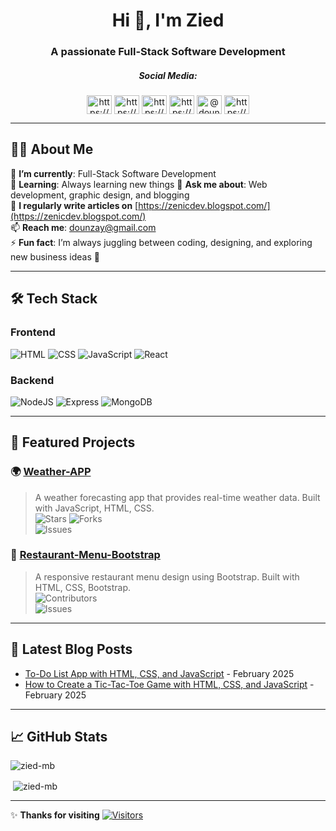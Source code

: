 <h1 align="center">Hi 👋, I'm Zied</h1>
<h3 align="center">A passionate Full-Stack Software Development</h3>


<h5 align="center">Social Media:</h3>
<p align="center">
<a href="https://linkedin.com/in/https://www.linkedin.com/in/zied-meddeb-7087a2266/" target="blank"><img align="center" src="https://raw.githubusercontent.com/rahuldkjain/github-profile-readme-generator/master/src/images/icons/Social/linked-in-alt.svg" alt="https://www.linkedin.com/in/zied-meddeb-7087a2266/" height="30" width="40" /></a>
<a href="https://instagram.com/https://www.instagram.com/zied.mb/" target="blank"><img align="center" src="https://raw.githubusercontent.com/rahuldkjain/github-profile-readme-generator/master/src/images/icons/Social/instagram.svg" alt="https://www.instagram.com/zied.mb/" height="30" width="40" /></a>
<a href="https://fb.com/https://www.facebook.com/zied.mb.1919/" target="blank"><img align="center" src="https://raw.githubusercontent.com/rahuldkjain/github-profile-readme-generator/master/src/images/icons/Social/facebook.svg" alt="https://www.facebook.com/zied.mb.1919/" height="30" width="40" /></a>
<a href="https://www.behance.net/https://www.behance.net/ziedmb#" target="blank"><img align="center" src="https://raw.githubusercontent.com/rahuldkjain/github-profile-readme-generator/master/src/images/icons/Social/behance.svg" alt="https://www.behance.net/ziedmb#" height="30" width="40" /></a>
<a href="https://medium.com/@dounzay" target="blank"><img align="center" src="https://raw.githubusercontent.com/rahuldkjain/github-profile-readme-generator/master/src/images/icons/Social/medium.svg" alt="@dounzay" height="30" width="40" /></a>
<a href="/https://zenicdev.blogspot.com/" target="blank"><img align="center" src="https://raw.githubusercontent.com/rahuldkjain/github-profile-readme-generator/master/src/images/icons/Social/rss.svg" alt="https://zenicdev.blogspot.com/" height="30" width="40" /></a>
</p>

---

## 🧑‍💻 **About Me**  
🔭 **I’m currently**: Full-Stack Software Development  
🌱 **Learning**: Always learning new things
💬 **Ask me about**: Web development, graphic design, and blogging  
📝 **I regularly write articles on** [https://zenicdev.blogspot.com/](https://zenicdev.blogspot.com/)  
📫 **Reach me**: [dounzay@gmail.com](mailto:dounzay@gmail.com)  
⚡ **Fun fact**: I’m always juggling between coding, designing, and exploring new business ideas 🚀

---

## 🛠️ **Tech Stack**

### **Frontend**
![HTML](https://img.shields.io/badge/HTML-E34F26?style=flat&logo=html5&logoColor=white)
![CSS](https://img.shields.io/badge/CSS-1572B6?style=flat&logo=css3&logoColor=white)
![JavaScript](https://img.shields.io/badge/JavaScript-F7DF1E?style=flat&logo=javascript&logoColor=black)
![React](https://img.shields.io/badge/React-61DAFB?style=flat&logo=react&logoColor=black)

### **Backend**
![NodeJS](https://img.shields.io/badge/NodeJS-339933?style=flat&logo=node.js&logoColor=white)
![Express](https://img.shields.io/badge/Express-000000?style=flat&logo=express&logoColor=white)
![MongoDB](https://img.shields.io/badge/MongoDB-47A248?style=flat&logo=mongodb&logoColor=white)

---

## 🚀 **Featured Projects**

### 🌍 [Weather-APP](https://github.com/zied-mb/Weather-APP)  
> A weather forecasting app that provides real-time weather data. Built with JavaScript, HTML, CSS.  
> ![Stars](https://img.shields.io/github/stars/zied-mb/Weather-APP?style=social) ![Forks](https://img.shields.io/github/forks/zied-mb/Weather-APP?style=social)  
> ![Issues](https://img.shields.io/github/issues/zied-mb/Weather-APP?style=flat)

### 🍔 [Restaurant-Menu-Bootstrap](https://github.com/zied-mb/Restaurant-Menu-Bootstrap)  
> A responsive restaurant menu design using Bootstrap. Built with HTML, CSS, Bootstrap.  
> ![Contributors](https://img.shields.io/github/contributors/zied-mb/Restaurant-Menu-Bootstrap?style=flat)  
> ![Issues](https://img.shields.io/github/issues/zied-mb/Restaurant-Menu-Bootstrap?style=flat)

---

## 📝 **Latest Blog Posts**

- [To-Do List App with HTML, CSS, and JavaScript](https://zenicdev.blogspot.com/2025/02/to-do-list-app-with-html-css-and.html) - February 2025  
- [How to Create a Tic-Tac-Toe Game with HTML, CSS, and JavaScript](https://zenicdev.blogspot.com/2025/02/how-to-create-tic-tac-toe-game-with.html) - February 2025  

---

## 📈 **GitHub Stats**

<img align="center" src="https://github-readme-streak-stats.herokuapp.com/?user=zied-mb&" alt="zied-mb" />
<p>&nbsp;<img align="center" src="https://github-readme-stats.vercel.app/api?username=zied-mb&show_icons=true&locale=en" alt="zied-mb" /></p>

---


✨ **Thanks for visiting**
[![Visitors](https://visitor-badge.laobi.icu/badge?page_id=zied-mb.zied-mb)](https://github.com/zied-mb)


